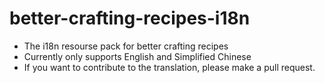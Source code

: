 # better-crafting-recipes-i18n
- The i18n resourse pack for better crafting recipes
- Currently only supports English and Simplified Chinese
- If you want to contribute to the translation, please make a pull request.